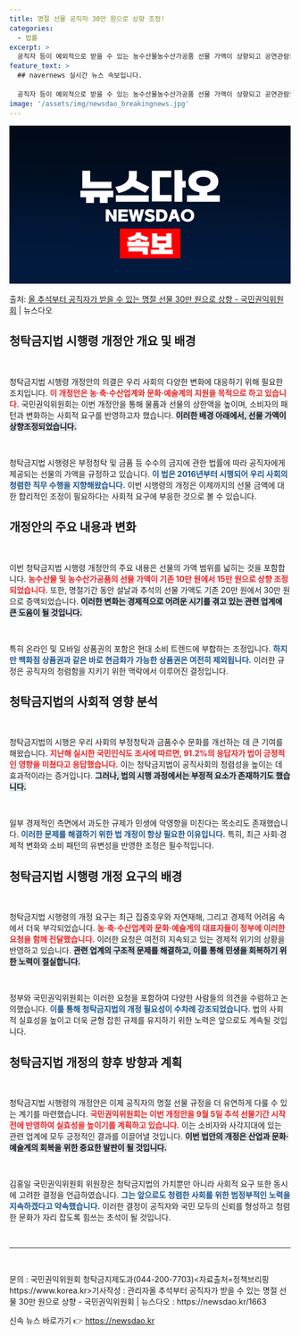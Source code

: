 ```yaml
---
title: 명절 선물 공직자 30만 원으로 상향 조정!
categories:
  - 법률
excerpt: >
  공직자 등이 예외적으로 받을 수 있는 농수산물농수산가공품 선물 가액이 상향되고 공연관람권 등 온라인모바일 상…
feature_text: >
  ## navernews 실시간 뉴스 속보입니다.

  공직자 등이 예외적으로 받을 수 있는 농수산물농수산가공품 선물 가액이 상향되고 공연관람권 등 온라인모바일 상…
image: '/assets/img/newsdao_breakingnews.jpg'
---
```


![뉴스다오 속보](/assets/img/newsdao_breakingnews.jpg)

<p>출처: <a href="https://newsdao.kr/1663" rel="dofollow">올 추석부터 공직자가 받을 수 있는 명절 선물 30만 원으로 상향 - 국민권익위원회</a> | 뉴스다오</p>

<h2 data-ke-size="size26">청탁금지법 시행령 개정안 개요 및 배경</h2>
<p data-ke-size="size16">&nbsp;</p>
청탁금지법 시행령 개정안의 의결은 우리 사회의 다양한 변화에 대응하기 위해 필요한 조치입니다. <b><span style="color: #ee2323;">이 개정안은 농·축·수산업계와 문화·예술계의 지원을 목적으로 하고 있습니다.</span></b> 국민권익위원회는 이번 개정안을 통해 물품과 선물의 상한액을 높이며, 소비자의 패턴과 변화하는 사회적 요구를 반영하고자 했습니다. <b><span style="background-color: #21538527;">이러한 배경 아래에서, 선물 가액이 상향조정되었습니다.</span></b> 

<p data-ke-size="size16">&nbsp;</p>
청탁금지법 시행령은 부정청탁 및 금품 등 수수의 금지에 관한 법률에 따라 공직자에게 제공되는 선물의 가액을 규정하고 있습니다. <b><span style="color: #1a5490;">이 법은 2016년부터 시행되어 우리 사회의 청렴한 직무 수행을 지향해왔습니다.</span></b> 이번 시행령의 개정은 이제까지의 선물 금액에 대한 합리적인 조정이 필요하다는 사회적 요구에 부응한 것으로 볼 수 있습니다.

<h2 data-ke-size="size26">개정안의 주요 내용과 변화</h2>
<p data-ke-size="size16">&nbsp;</p>
이번 청탁금지법 시행령 개정안의 주요 내용은 선물의 가액 범위를 넓히는 것을 포함합니다. <b><span style="color: #ee2323;">농수산물 및 농수산가공품의 선물 가액이 기존 10만 원에서 15만 원으로 상향 조정되었습니다.</span></b> 또한, 명절기간 동안 설날과 추석의 선물 가액도 기존 20만 원에서 30만 원으로 증액되었습니다. <b><span style="background-color: #21538527;">이러한 변화는 경제적으로 어려운 시기를 겪고 있는 관련 업계에 큰 도움이 될 것입니다.</span></b> 

<p data-ke-size="size16">&nbsp;</p>
특히 온라인 및 모바일 상품권의 포함은 현대 소비 트렌드에 부합하는 조정입니다. <b><span style="color: #1a5490;">하지만 백화점 상품권과 같은 바로 현금화가 가능한 상품권은 여전히 제외됩니다.</span></b> 이러한 규정은 공직자의 청렴함을 지키기 위한 맥락에서 이루어진 결정입니다.

<h2 data-ke-size="size26">청탁금지법의 사회적 영향 분석</h2>
<p data-ke-size="size16">&nbsp;</p>
청탁금지법의 시행은 우리 사회의 부정청탁과 금품수수 문화를 개선하는 데 큰 기여를 해왔습니다. <b><span style="color: #ee2323;">지난해 실시한 국민인식도 조사에 따르면, 91.2%의 응답자가 법이 긍정적인 영향을 미쳤다고 응답했습니다.</span></b> 이는 청탁금지법이 공직사회의 청렴성을 높이는 데 효과적이라는 증거입니다. <b><span style="background-color: #21538527;">그러나, 법의 시행 과정에서는 부정적 요소가 존재하기도 했습니다.</span></b> 

<p data-ke-size="size16">&nbsp;</p>
일부 경제적인 측면에서 과도한 규제가 민생에 악영향을 미친다는 목소리도 존재했습니다. <b><span style="color: #1a5490;">이러한 문제를 해결하기 위한 법 개정이 항상 필요한 이유입니다.</span></b> 특히, 최근 사회·경제적 변화와 소비 패턴의 유변성을 반영한 조정은 필수적입니다.

<h2 data-ke-size="size26">청탁금지법 시행령 개정 요구의 배경</h2>
<p data-ke-size="size16">&nbsp;</p>
청탁금지법 시행령의 개정 요구는 최근 집중호우와 자연재해, 그리고 경제적 어려움 속에서 더욱 부각되었습니다. <b><span style="color: #ee2323;">농·축·수산업계와 문화·예술계의 대표자들이 정부에 이러한 요청을 함께 전달했습니다.</span></b> 이러한 요청은 여전히 지속되고 있는 경제적 위기의 상황을 반영하고 있습니다. <b><span style="background-color: #21538527;">관련 업계의 구조적 문제를 해결하고, 이를 통해 민생을 회복하기 위한 노력이 절실합니다.</span></b> 

<p data-ke-size="size16">&nbsp;</p>
정부와 국민권익위원회는 이러한 요청을 포함하여 다양한 사람들의 의견을 수렴하고 논의했습니다. <b><span style="color: #1a5490;">이를 통해 청탁금지법의 개정 필요성이 수차례 강조되었습니다.</span></b> 법의 사회적 실효성을 높이고 더욱 균형 잡힌 규제를 유지하기 위한 노력은 앞으로도 계속될 것입니다.

<h2 data-ke-size="size26">청탁금지법 개정의 향후 방향과 계획</h2>
<p data-ke-size="size16">&nbsp;</p>
청탁금지법 시행령의 개정안은 이제 공직자의 명절 선물 규정을 더 유연하게 다룰 수 있는 계기를 마련했습니다. <b><span style="color: #ee2323;">국민권익위원회는 이번 개정안을 9월 5일 추석 선물기간 시작 전에 반영하여 실효성을 높이기를 계획하고 있습니다.</span></b> 이는 소비자와 사각지대에 있는 관련 업계에 모두 긍정적인 결과를 이끌어낼 것입니다. <b><span style="background-color: #21538527;">이번 법안의 개정은 산업과 문화·예술계의 회복을 위한 중요한 발판이 될 것입니다.</span></b> 

<p data-ke-size="size16">&nbsp;</p>
김홍일 국민권익위원회 위원장은 청탁금지법의 가치뿐만 아니라 사회적 요구 또한 동시에 고려한 결정을 언급하였습니다. <b><span style="color: #1a5490;">그는 앞으로도 청렴한 사회를 위한 범정부적인 노력을 지속하겠다고 약속했습니다.</span></b> 이러한 결정이 공직자와 국민 모두의 신뢰를 형성하고 청렴한 문화가 자리 잡도록 힘쓰는 초석이 될 것입니다.

<p data-ke-size="size16">&nbsp;</p>
<hr/>
<p data-ke-size="size16">&nbsp;</p>
문의 : 국민권익위원회 청탁금지제도과(044-200-7703)<자료출처=정책브리핑 https://www.korea.kr>기사작성 : 관리자올 추석부터 공직자가 받을 수 있는 명절 선물 30만 원으로 상향 - 국민권익위원회 | 뉴스다오  : https://newsdao.kr/1663 

신속 뉴스 바로가기 👉 <a href="https://newsdao.kr" rel="dofollow">https://newsdao.kr</a>


